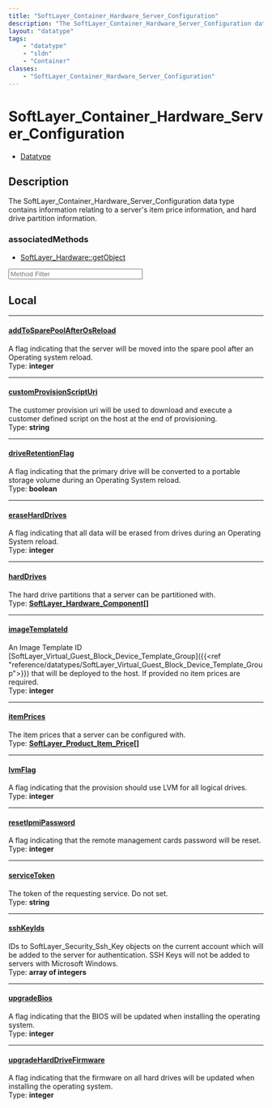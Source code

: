 ```yaml
---
title: "SoftLayer_Container_Hardware_Server_Configuration"
description: "The SoftLayer_Container_Hardware_Server_Configuration data type contains information relating to a server's item price i... "
layout: "datatype"
tags:
    - "datatype"
    - "sldn"
    - "Container"
classes:
    - "SoftLayer_Container_Hardware_Server_Configuration"
---
```


# SoftLayer_Container_Hardware_Server_Configuration
<div id='service-datatype'>
    <ul id='sldn-reference-tabs'>
        <li id='datatype'> <a href='/reference/datatypes/SoftLayer_Container_Hardware_Server_Configuration' >Datatype</a></li>
    </ul>
</div>

## Description 
The SoftLayer_Container_Hardware_Server_Configuration data type contains information relating to a server's item price information, and hard drive partition information. 


### associatedMethods

*  [SoftLayer_Hardware::getObject](/reference/services/SoftLayer_Hardware/getObject )





<!-- Service Filer BEGIN -->
<div class="view-filters">
        <div class="clearfix">
            <div class="search-input-box">
                <input placeholder="Method Filter" onkeyup="titleSearch(inputId='prop-input', divId='properties', elementClass='prop-row')" 
                    type="text" id="prop-input" value="" size="30" maxlength="128" class="form-text">
            </div>
        </div>
</div>
<!-- Service Filer END -->

<div id="properties" class="content">
<div id="localProperties" class="prop-content" >

## Local
-----
[addToSparePoolAfterOsReload]: #addtosparepoolafterosreload
#### [addToSparePoolAfterOsReload]
A flag indicating that the server will be moved into the spare pool after an Operating system reload.  
<span class="type-label">Type: </span>**integer**

-----
[customProvisionScriptUri]: #customprovisionscripturi
#### [customProvisionScriptUri]
The customer provision uri will be used to download and execute a customer defined script on the host at the end of provisioning.  
<span class="type-label">Type: </span>**string**

-----
[driveRetentionFlag]: #driveretentionflag
#### [driveRetentionFlag]
A flag indicating that the primary drive will be converted to a portable storage volume during an Operating System reload.  
<span class="type-label">Type: </span>**boolean**

-----
[eraseHardDrives]: #eraseharddrives
#### [eraseHardDrives]
A flag indicating that all data will be erased from drives during an Operating System reload.  
<span class="type-label">Type: </span>**integer**

-----
[hardDrives]: #harddrives
#### [hardDrives]
The hard drive partitions that a server can be partitioned with.  
<span class="type-label">Type: </span>**<a href='/reference/datatypes/SoftLayer_Hardware_Component'>SoftLayer_Hardware_Component[] </a>**

-----
[imageTemplateId]: #imagetemplateid
#### [imageTemplateId]
An Image Template ID [SoftLayer_Virtual_Guest_Block_Device_Template_Group]({{<ref "reference/datatypes/SoftLayer_Virtual_Guest_Block_Device_Template_Group">}}) that will be deployed to the host.  If provided no item prices are required.  
<span class="type-label">Type: </span>**integer**

-----
[itemPrices]: #itemprices
#### [itemPrices]
The item prices that a server can be configured with.  
<span class="type-label">Type: </span>**<a href='/reference/datatypes/SoftLayer_Product_Item_Price'>SoftLayer_Product_Item_Price[] </a>**

-----
[lvmFlag]: #lvmflag
#### [lvmFlag]
A flag indicating that the provision should use LVM for all logical drives.  
<span class="type-label">Type: </span>**integer**

-----
[resetIpmiPassword]: #resetipmipassword
#### [resetIpmiPassword]
A flag indicating that the remote management cards password will be reset.  
<span class="type-label">Type: </span>**integer**

-----
[serviceToken]: #servicetoken
#### [serviceToken]
The token of the requesting service. Do not set.  
<span class="type-label">Type: </span>**string**

-----
[sshKeyIds]: #sshkeyids
#### [sshKeyIds]
IDs to SoftLayer_Security_Ssh_Key objects on the current account which will be added to the server for authentication. SSH Keys will not be added to servers with Microsoft Windows.   
<span class="type-label">Type: </span>**array of integers**

-----
[upgradeBios]: #upgradebios
#### [upgradeBios]
A flag indicating that the BIOS will be updated when installing the operating system.  
<span class="type-label">Type: </span>**integer**

-----
[upgradeHardDriveFirmware]: #upgradeharddrivefirmware
#### [upgradeHardDriveFirmware]
A flag indicating that the firmware on all hard drives will be updated when installing the operating system.  
<span class="type-label">Type: </span>**integer**

</div>
<!-- LOCAL PROPERTY END -->

</div>


